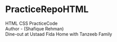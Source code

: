 # PracticeRepoHTML
HTML CSS PracticeCode
<br />
Author - (Shafique Rehman)
<br />
Dine-out at Ustaad Fida Home with Tanzeeb Family
